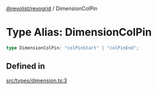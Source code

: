 [@revolist/revogrid](README.md) / DimensionColPin

# Type Alias: DimensionColPin

```ts
type DimensionColPin: "colPinStart" | "colPinEnd";
```

## Defined in

[src/types/dimension.ts:3](https://github.com/revolist/revogrid/blob/5b9d5acc12b1e8b58b94bf47dcbc001b6b394655/src/types/dimension.ts#L3)
